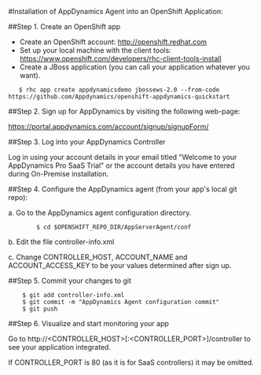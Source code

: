 #Installation of AppDynamics Agent into an OpenShift Application:

##Step 1. Create an OpenShift app

* Create an OpenShift account: http://openshift.redhat.com
* Set up your local machine with the client tools: https://www.openshift.com/developers/rhc-client-tools-install
* Create a JBoss application (you can call your application whatever you want). 

```
   $ rhc app create appdynamicsdemo jbossews-2.0 --from-code https://github.com/Appdynamics/openshift-appdynamics-quickstart
```

##Step 2. Sign up for AppDynamics by visiting the following web-page:

https://portal.appdynamics.com/account/signup/signupForm/

##Step 3. Log into your AppDynamics Controller 

Log in using your account details in your email titled "Welcome to your AppDynamics Pro SaaS Trial" 
or the account details you have entered during On-Premise installation.

##Step 4.  Configure the AppDynamics agent (from your app's local git repo):

a. Go to the AppDynamics agent configuration directory.

```
		$ cd $OPENSHIFT_REPO_DIR/AppServerAgent/conf
```

b. Edit the file controller-info.xml

c. Change CONTROLLER_HOST, ACCOUNT_NAME and ACCOUNT_ACCESS_KEY to be your values determined after sign up.

##Step 5.  Commit your changes to git

```
	$ git add controller-info.xml
	$ git commit -m "AppDynamics Agent configuration commit"
	$ git push
```

##Step 6. Visualize and start monitoring your app 

Go to http://\<CONTROLLER_HOST\>[:\<CONTROLLER_PORT\>]/controller to see your application integrated.

If CONTROLLER_PORT is 80 (as it is for SaaS controllers) it may be omitted.
